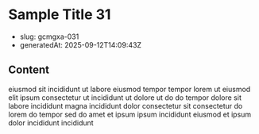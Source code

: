 # Sample Title 31

- slug: gcmgxa-031
- generatedAt: 2025-09-12T14:09:43Z

## Content
eiusmod sit incididunt ut labore eiusmod tempor tempor lorem ut eiusmod elit ipsum consectetur ut incididunt ut dolore ut do do tempor dolore sit labore incididunt magna incididunt dolor consectetur sit consectetur do lorem do tempor sed do amet et ipsum ipsum incididunt eiusmod et ipsum dolor incididunt incididunt
